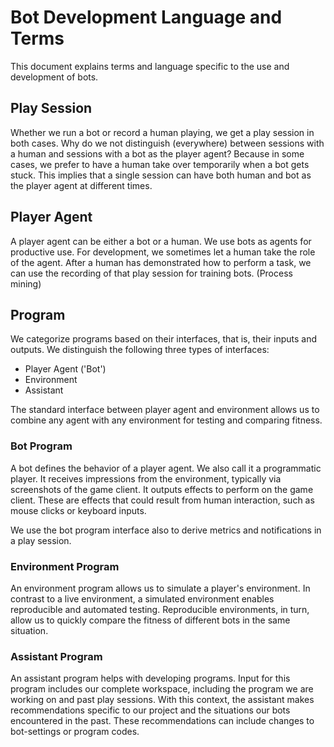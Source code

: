 # Bot Development Language and Terms

This document explains terms and language specific to the use and development of bots.

## Play Session

Whether we run a bot or record a human playing, we get a play session in both cases.
Why do we not distinguish (everywhere) between sessions with a human and sessions with a bot as the player agent? Because in some cases, we prefer to have a human take over temporarily when a bot gets stuck. This implies that a single session can have both human and bot as the player agent at different times.

## Player Agent

A player agent can be either a bot or a human. We use bots as agents for productive use. For development, we sometimes let a human take the role of the agent. After a human has demonstrated how to perform a task, we can use the recording of that play session for training bots. (Process mining)

## Program

We categorize programs based on their interfaces, that is, their inputs and outputs.
We distinguish the following three types of interfaces:

+ Player Agent ('Bot')
+ Environment
+ Assistant

The standard interface between player agent and environment allows us to combine any agent with any environment for testing and comparing fitness.

### Bot Program

A bot defines the behavior of a player agent. We also call it a programmatic player. It receives impressions from the environment, typically via screenshots of the game client. It outputs effects to perform on the game client. These are effects that could result from human interaction, such as mouse clicks or keyboard inputs.

We use the bot program interface also to derive metrics and notifications in a play session.

### Environment Program

An environment program allows us to simulate a player's environment. In contrast to a live environment, a simulated environment enables reproducible and automated testing.
Reproducible environments, in turn, allow us to quickly compare the fitness of different bots in the same situation.

### Assistant Program

An assistant program helps with developing programs. Input for this program includes our complete workspace, including the program we are working on and past play sessions. With this context, the assistant makes recommendations specific to our project and the situations our bots encountered in the past. These recommendations can include changes to bot-settings or program codes.

